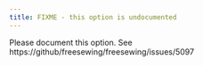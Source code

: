 ```yaml
---
title: FIXME - this option is undocumented
---
```


<Fixme>
Please document this option. See https://github/freesewing/freesewing/issues/5097

</Fixme>

